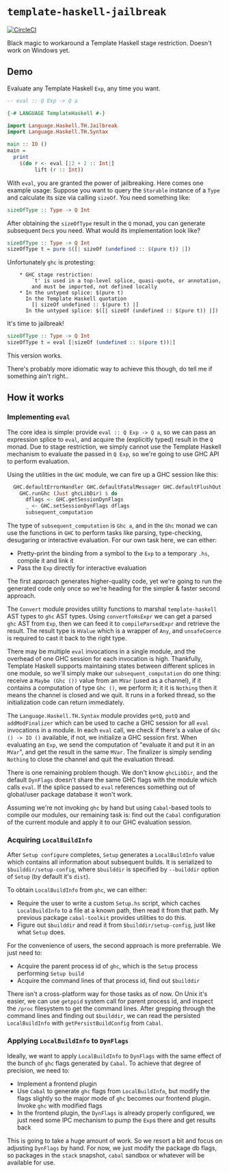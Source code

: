 # `template-haskell-jailbreak`

[![CircleCI](https://circleci.com/gh/TerrorJack/template-haskell-jailbreak/tree/master.svg?style=shield)](https://circleci.com/gh/TerrorJack/template-haskell-jailbreak/tree/master)

Black magic to workaround a Template Haskell stage restriction. Doesn't work on Windows yet.

## Demo

Evaluate any Template Haskell `Exp`, any time you want.

```haskell
-- eval :: Q Exp -> Q a

{-# LANGUAGE TemplateHaskell #-}

import Language.Haskell.TH.Jailbreak
import Language.Haskell.TH.Syntax

main :: IO ()
main =
  print
    $(do r <- eval [|2 + 2 :: Int|]
         lift (r :: Int))
```

With `eval`, you are granted the power of jailbreaking. Here comes one example usage: Suppose you want to query the `Storable` instance of a `Type` and calculate its size via calling `sizeOf`. You need something like:

```haskell
sizeOfType :: Type -> Q Int
```

After obtaining the `sizeOfType` result in the `Q` monad, you can generate subsequent `Dec`s you need. What would its implementation look like?

```haskell
sizeOfType :: Type -> Q Int
sizeOfType t = pure $([| sizeOf (undefined :: $(pure t)) |])
```

Unfortunately `ghc` is protesting:

```
    * GHC stage restriction:
        `t' is used in a top-level splice, quasi-quote, or annotation,
        and must be imported, not defined locally
    * In the untyped splice: $(pure t)
      In the Template Haskell quotation
        [| sizeOf undefined :: $(pure t) |]
      In the untyped splice: $([| sizeOf (undefined :: $(pure t)) |])
```

It's time to jailbreak!

```haskell
sizeOfType :: Type -> Q Int
sizeOfType t = eval [|sizeOf (undefined :: $(pure t))|]
```

This version works.

There's probably more idiomatic way to achieve this though, do tell me if something ain't right..

## How it works

### Implementing `eval`

The core idea is simple: provide `eval :: Q Exp -> Q a`, so we can pass an expression splice to `eval`, and acquire the (explicitly typed) result in the `Q` monad. Due to stage restriction, we simply cannot use the Template Haskell mechanism to evaluate the passed in `Q Exp`, so we're going to use GHC API to perform evaluation.

Using the utilities in the `GHC` module, we can fire up a GHC session like this:

```haskell
  GHC.defaultErrorHandler GHC.defaultFatalMessager GHC.defaultFlushOut $
    GHC.runGhc (Just ghcLibDir) $ do
      dflags <- GHC.getSessionDynFlags
      _ <- GHC.setSessionDynFlags dflags
      subsequent_computation
```

The type of `subsequent_computation` is `Ghc a`, and in the `Ghc` monad we can use the functions in `GHC` to perform tasks like parsing, type-checking, desugaring or interactive evaluation. For our own task here, we can either:

* Pretty-print the binding from a symbol to the `Exp` to a temporary `.hs`, compile it and link it
* Pass the `Exp` directly for interactive evaluation

The first approach generates higher-quality code, yet we're going to run the generated code only once so we're heading for the simpler & faster second approach.

The `Convert` module provides utility functions to marshal `template-haskell` AST types to `ghc` AST types. Using `convertToHsExpr` we can get a parsed `ghc` AST from `Exp`, then we can feed it to `compileParsedExpr` and retrieve the result. The result type is `HValue` which is a wrapper of `Any`, and `unsafeCoerce` is required to cast it back to the right type.

There may be multiple `eval` invocations in a single module, and the overhead of one GHC session for each invocation is high. Thankfully, Template Haskell supports maintaining states between different splices in one module, so we'll simply make our `subsequent_computation` do one thing: receive a `Maybe (Ghc ())` value from an `MVar` (used as a channel), if it contains a computation of type `Ghc ()`, we perform it; it it is `Nothing` then it means the channel is closed and we quit. It runs in a forked thread, so the initialization code can return immediately.

The `Language.Haskell.TH.Syntax` module provides `getQ`, `putQ` and `addModFinalizer` which can be used to cache a GHC session for all `eval` invocations in a module. In each `eval` call, we check if there's a value of `Ghc () -> IO ()` available, if not, we initialize a GHC session first. When evaluating an `Exp`, we send the computation of "evaluate it and put it in an `MVar`", and get the result in the same `MVar`. The finalizer is simply sending `Nothing` to close the channel and quit the evaluation thread.

There is one remaining problem though. We don't know `ghcLibDir`, and the default `DynFlags` doesn't share the same GHC flags with the module which calls `eval`. If the splice passed to `eval` references something out of global/user package database it won't work.

Assuming we're not invoking `ghc` by hand but using `Cabal`-based tools to compile our modules, our remaining task is: find out the `Cabal` configuration of the current module and apply it to our GHC evaluation session.

### Acquiring `LocalBuildInfo`

After `Setup configure` completes, `Setup` generates a `LocalBuildInfo` value which contains all information about subsequent builds. It is serialized to `$builddir/setup-config`, where `$builddir` is specified by `--builddir` option of `Setup` (by default it's `dist`).

To obtain `LocalBuildInfo` from `ghc`, we can either:

* Require the user to write a custom `Setup.hs` script, which caches `LocalBuildInfo` to a file at a known path, then read it from that path. My previous package `cabal-toolkit` provides utilities to do this.
* Figure out `$builddir` and read it from `$builddir/setup-config`, just like what `Setup` does.

For the convenience of users, the second approach is more preferrable. We just need to:

* Acquire the parent process id of `ghc`, which is the `Setup` process performing `Setup build`
* Acquire the command lines of that process id, find out `$builddir`

There isn't a cross-platform way for those tasks as of now. On Unix it's easier, we can use `getppid` system call for parent process id, and inspect the `/proc` filesystem to get the command lines. After grepping through the command lines and finding out `$builddir`, we can read the persisted `LocalBuildInfo` with `getPersistBuildConfig` from `Cabal`.

### Applying `LocalBuildInfo` to `DynFlags`

Ideally, we want to apply `LocalBuildInfo` to `DynFlags` with the same effect of the bunch of `ghc` flags generated by `Cabal`. To achieve that degree of precision, we need to:

* Implement a frontend plugin
* Use `Cabal` to generate `ghc` flags from `LocalBuildInfo`, but modify the flags slightly so the major mode of `ghc` becomes our frontend plugin. Invoke `ghc` with modified flags
* In the frontend plugin, the `DynFlags` is already properly configured, we just need some IPC mechanism to pump the `Exp`s there and get results back

This is going to take a huge amount of work. So we resort a bit and focus on adjusting `DynFlags` by hand. For now, we just modify the package db flags, so packages in the `stack` snapshot, `cabal` sandbox or whatever will be available for use.
